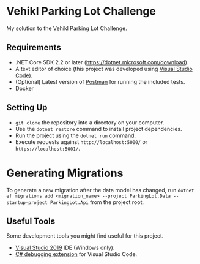 # Vehikl Parking Lot Challenge
My solution to the Vehikl Parking Lot Challenge.

## Requirements
- .NET Core SDK 2.2 or later (https://dotnet.microsoft.com/download).
- A text editor of choice (this project was developed using [Visual Studio Code](https://code.visualstudio.com/)).
- (Optional) Latest version of [Postman](https://www.getpostman.com/) for running the included tests.
- Docker

## Setting Up
- `git clone` the repository into a directory on your computer.
- Use the `dotnet restore` command to install project dependencies.
- Run the project using the `dotnet run` command.
- Execute requests against `http://localhost:5000/` or `https://localhost:5001/`.

# Generating Migrations
To generate a new migration after the data model has changed, run `dotnet ef migrations add <migration_name> --project ParkingLot.Data --startup-project ParkingLot.Api` from the project root.

## Useful Tools
Some development tools you might find useful for this project.
- [Visual Studio 2019](https://visualstudio.microsoft.com/) IDE (Windows only).
- [C# debugging extension](https://marketplace.visualstudio.com/items?itemName=ms-vscode.csharp) for Visual Studio Code.

